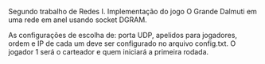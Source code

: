 Segundo trabalho de Redes I.
Implementação do jogo O Grande Dalmuti em uma rede em anel usando socket DGRAM.


As configurações de escolha de: porta UDP, apelidos para jogadores, ordem e IP de cada um deve ser configurado no arquivo config.txt.
O jogador 1 será o carteador e quem iniciará a primeira rodada.
